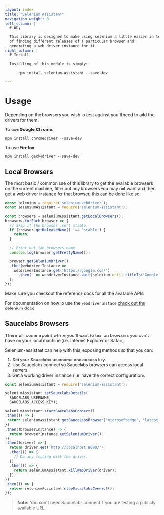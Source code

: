 ```yaml
---
layout: index
title: "Selenium Assistant"
navigation_weight: 0
left_column: |
  # Why

  This library is designed to make using selenium a little easier in terms
  of finding different releases of a particular browser and
  generating a web driver instance for it.
right_column: |
  # Install

  Installing of this module is simply:

      npm install selenium-assistant --save-dev

---
```

# Usage

Depending on the browsers you wish to test against you'll need to add
the drivers for them.

To use **Google Chrome**:

    npm install chromedriver --save-dev

To use **Firefox**:

    npm install geckodriver --save-dev

## Local Browsers

The most basic / common use of this library to get the available browsers
on the current machine, filter out any browsers you may not want and
then get a web driver instance for that browser, this can be done like so:

```javascript
const selenium = require('selenium-webdriver');
const seleniumAssistant = require('selenium-assistant');

const browsers = seleniumAssistant.getLocalBrowsers();
browsers.forEach(browser => {
  // Skip if the browser isn't stable.
  if (browser.getReleaseName() !== 'stable') {
    return;
  }

  // Print out the browsers name.
  console.log(browser.getPrettyName());

  browser.getSeleniumDriver()
  .then(webdriverInstance =>
    webdriverInstance.get('https://google.com/')
      .then(_ => webdriverInstance.wait(selenium.until.titleIs('Google'), 1000))
  );
});
```

Make sure you checkout the reference docs for all the available APIs.

For documentation on how to use the `webdriverInstace` [check out the
selenium docs](http://seleniumhq.github.io/selenium/docs/api/javascript/).

## Saucelabs Browsers

There will come a point where you'll want to test on browsers you don't have
on your local machine (i.e. Internet Explorer or Safari).

Selenium-assistant can help with this, exposing methods so that you can:

1. Set your Saucelabs username and access key.
1. Use Saucelabs connect so Saucelabs browsers can access local servers.
3. Get a working driver instance (i.e. have the correct configuration).

```javascript
const seleniumAssistant = require('selenium-assistant');

seleniumAssistant.setSaucelabsDetails(
  SAUCELABS_USERNAME,
  SAUCELABS_ACCESS_KEY);

seleniumAssistant.startSaucelabsConnect()
.then(() => {
 return seleniumAssistant.getSauceLabsBrowser('microsoftedge', 'latest');
})
.then((browserInstance) => {
  return browserInstance.getSeleniumDriver();
})
.then((driver) => {
  return driver.get('http://localhost:8080/')
  .then(() => {
    // Do any testing with the driver.
  })
  .then(() => {
    return seleniumAssistant.killWebDriver(driver);
  });
})
.then(() => {
  return seleniumAssistant.stopSaucelabsConnect();
});
```

> **Note:** You don't need Saucelabs connect if you are testing a publicly
> available URL.
